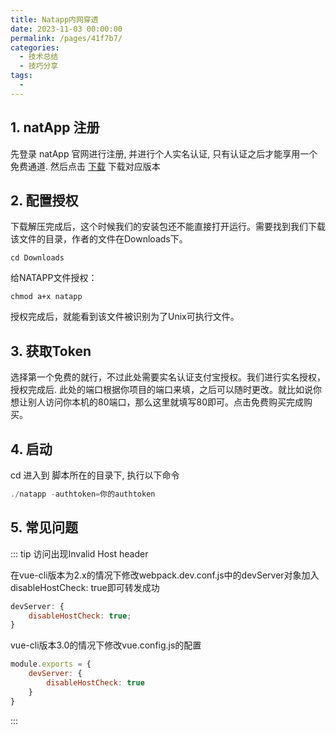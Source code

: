 ```yaml
---
title: Natapp内网穿透
date: 2023-11-03 00:00:00
permalink: /pages/41f7b7/
categories: 
  - 技术总结
  - 技巧分享
tags: 
  - 
---
```


## 1. natApp 注册

先登录 natApp 官网进行注册, 并进行个人实名认证, 只有认证之后才能享用一个免费通道.
然后点击 [下载](https://natapp.cn/#download) 下载对应版本

## 2. 配置授权

下载解压完成后，这个时候我们的安装包还不能直接打开运行。需要找到我们下载该文件的目录，作者的文件在Downloads下。

```
cd Downloads
```

给NATAPP文件授权：
```
chmod a+x natapp
```

授权完成后，就能看到该文件被识别为了Unix可执行文件。

## 3. 获取Token

选择第一个免费的就行，不过此处需要实名认证支付宝授权。我们进行实名授权，授权完成后.
此处的端口根据你项目的端口来填，之后可以随时更改。就比如说你想让别人访问你本机的80端口，那么这里就填写80即可。点击免费购买完成购买。

## 4. 启动

cd 进入到 脚本所在的目录下, 执行以下命令

```javascript
./natapp -authtoken=你的authtoken
```

## 5. 常见问题

::: tip 访问出现Invalid Host header

在vue-cli版本为2.x的情况下修改webpack.dev.conf.js中的devServer对象加入disableHostCheck: true即可转发成功

```javascript
devServer: {
    disableHostCheck: true;
}
```
vue-cli版本3.0的情况下修改vue.config.js的配置

```javascript
module.exports = {
    devServer: {
        disableHostCheck: true
    }
}
```

:::